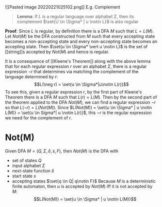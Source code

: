 ![[Pasted image 20220221025102.png]]
E.g. Complement

>**Lemma**: If $L$ is a regular language over alphabet $\Sigma$, then its complement $\set{U \in \Sigma* | u \notin L}$ is also regular

**Proof**: Since $L$ is regular, by definition there is a DFA $M$ such that $L = L(M)$. Let $Not(M)$ be the DFA constructed from $M$ such that every accepting state becomes a non-accepting state and every non-accepting state becomes an accepting state. Then $\set{u \in \Sigma* \vert u \notin L}$ is the set of [[string]]s accepted by $Not(M)$ and hence is regular.

It is a consequence of [[Kleene's Theorem]] along with the above lemma that for each regular expression $r$ over an alphabet $\Sigma$, there is a regular expression $\neg r$ that determines via matching the complement of the language determined by $r$:
$$L(\neg r) = \set{u \in \Sigma*|u\notin L(r)}$$
To see this, given a regular expression $r$, by the first part of Kleene's Theorem there is a DFA $M$ such that $L(r) = L(M)$. Then by the second part of the theorem applied to the DFA $Not(M)$, we can find a regular expression $\neg r$ so that $L(\neg r) = L(Not(M))$. Since $L(Not(M)) = \set{u \in \Sigma* | u \notin L(M)} = \set{u \in Sigma*| u \notin L(r)}$, this $\neg r$ is the regular expression we need for the complement of $r$.

# Not(M)
Given DFA $M=(Q,\Sigma, \delta, s, F)$, then $Not(M)$ is the DFA with
- set of states $Q$
- input alphabet $\Sigma$
- next-state function $\delta$
- start state $s$
- accepting states $\set{q \in Q| q\notin F}$
Because $M$ is a deterministic finite automaton, then $u$ is accepted by $Not(M)$ iff it is not accepted by $M$:
$$L(Not(M)) = \set{u \in \Sigma* | u \notin L(M)}$$
